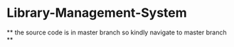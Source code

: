 # Library-Management-System

** the source code is in master branch so kindly navigate to master branch **

